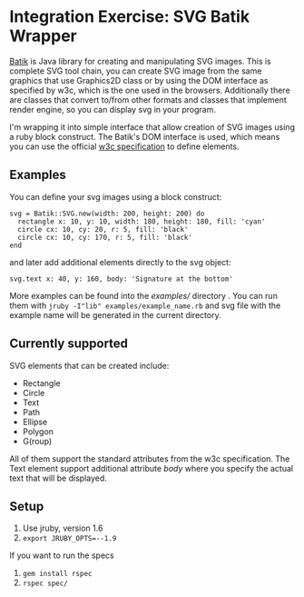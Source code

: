 # Integration Exercise: SVG Batik Wrapper

[Batik](http://xmlgraphics.apache.org/batik/index.html) is Java library for creating and manipulating SVG images. This is complete SVG tool chain, you can create SVG image from the same graphics that use Graphics2D class or by using the DOM interface as specified by w3c, which is the one used in the browsers. Additionally there are classes that convert to/from other formats and classes that implement render engine, so you can display svg in your program.

I'm wrapping it into simple interface that allow creation of SVG images using a ruby block construct. The Batik's DOM interface is used, which means you can use the official [w3c specification](http://www.w3.org/TR/SVG/) to define elements.

## Examples

You can define your svg images using a block construct:

    svg = Batik::SVG.new(width: 200, height: 200) do
      rectangle x: 10, y: 10, width: 180, height: 180, fill: 'cyan'
      circle cx: 10, cy: 20, r: 5, fill: 'black'
      circle cx: 10, cy: 170, r: 5, fill: 'black'
    end

and later add additional elements directly to the svg object:

    svg.text x: 40, y: 160, body: 'Signature at the bottom'

More examples can be found into the _examples/_ directory . You can run them with `jruby -I"lib" examples/example_name.rb` and svg file with the example name will be generated in the current directory.

## Currently supported

SVG elements that can be created include:

* Rectangle
* Circle
* Text
* Path
* Ellipse
* Polygon
* G(roup)

All of them support the standard attributes from the w3c specification. The Text element support additional attribute _body_ where you specify the actual text that will be displayed.

## Setup

1. Use jruby, version 1.6
2. `export JRUBY_OPTS=--1.9`

If you want to run the specs

1. `gem install rspec` 
2. `rspec spec/`

